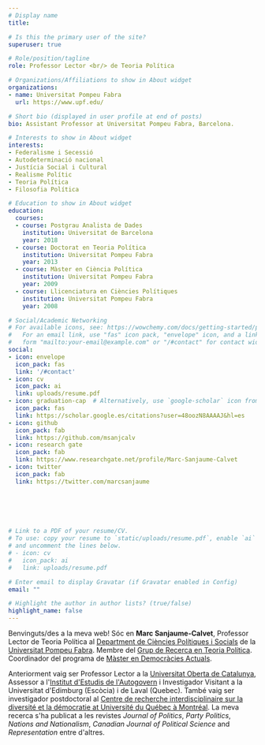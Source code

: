 ```yaml
---
# Display name
title: 

# Is this the primary user of the site?
superuser: true

# Role/position/tagline
role: Professor Lector <br/> de Teoria Política

# Organizations/Affiliations to show in About widget
organizations:
- name: Universitat Pompeu Fabra
  url: https://www.upf.edu/

# Short bio (displayed in user profile at end of posts)
bio: Assistant Professor at Universitat Pompeu Fabra, Barcelona.

# Interests to show in About widget
interests:
- Federalisme i Secessió
- Autodeterminació nacional
- Justícia Social i Cultural
- Realisme Polític
- Teoria Política
- Filosofia Política

# Education to show in About widget
education:
  courses:
  - course: Postgrau Analista de Dades
    institution: Universitat de Barcelona
    year: 2018
  - course: Doctorat en Teoria Política
    institution: Universitat Pompeu Fabra
    year: 2013
  - course: Màster en Ciència Política
    institution: Universitat Pompeu Fabra
    year: 2009
  - course: Llicenciatura en Ciències Polítiques
    institution: Universitat Pompeu Fabra
    year: 2008

# Social/Academic Networking
# For available icons, see: https://wowchemy.com/docs/getting-started/page-builder/#icons
#   For an email link, use "fas" icon pack, "envelope" icon, and a link in the
#   form "mailto:your-email@example.com" or "/#contact" for contact widget.
social:
- icon: envelope
  icon_pack: fas
  link: '/#contact'
- icon: cv
  icon_pack: ai
  link: uploads/resume.pdf
- icon: graduation-cap  # Alternatively, use `google-scholar` icon from `ai` icon pack
  icon_pack: fas
  link: https://scholar.google.es/citations?user=48oozN8AAAAJ&hl=es
- icon: github
  icon_pack: fab
  link: https://github.com/msanjcalv
- icon: research gate
  icon_pack: fab
  link: https://www.researchgate.net/profile/Marc-Sanjaume-Calvet
- icon: twitter
  icon_pack: fab
  link: https://twitter.com/marcsanjaume

  
  



# Link to a PDF of your resume/CV.
# To use: copy your resume to `static/uploads/resume.pdf`, enable `ai` icons in `params.toml`, 
# and uncomment the lines below.
# - icon: cv
#   icon_pack: ai
#   link: uploads/resume.pdf

# Enter email to display Gravatar (if Gravatar enabled in Config)
email: ""

# Highlight the author in author lists? (true/false)
highlight_name: false
---
```



Benvinguts/des a la meva web! Sóc en **Marc Sanjaume-Calvet**, Professor Lector de Teoria Política al [Department de Ciències Polítiques i Socials](https://www.upf.edu/web/politiques) de la [Universitat Pompeu Fabra](https://www.upf.edu). Membre del [Grup de Recerca en Teoria Política](https://www.upf.edu/web/grtp). Coordinador del programa de [Màster en Democràcies Actuals](https://www.upf.edu/web/masters/master-en-democracies-actuals-nacionalisme-federalisme-i-multiculturalitat). 

Anteriorment vaig ser Professor Lector a la [Universitat Oberta de Catalunya](https://www.uoc.edu), Assessor a l'[Institut d'Estudis de l'Autogovern](https://presidencia.gencat.cat/ca/ambits_d_actuacio/desenvolupament_autogovern/institut-destudis-autogovern/) i Investigador Visitant a la Universitat d'Edimburg (Escòcia) i de Laval (Quebec). També vaig ser investigador postdoctoral al [Centre de recherche interdisciplinaire sur la diversité et la démocratie at Université du Québec à Montréal](https://cridaq.uqam.ca/). La meva recerca s'ha publicat a les revistes *Journal of Politics*, *Party Politics*, *Nations and Nationalism*, *Canadian Journal of Political Science* and *Representation* entre d'altres.  


